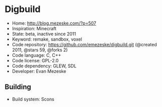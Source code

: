 # Digbuild

- Home: http://blog.mezeske.com/?p=507
- Inspiration: Minecraft
- State: beta, inactive since 2011
- Keyword: remake, sandbox, voxel
- Code repository: https://github.com/emezeske/digbuild.git (@created 2011, @stars 59, @forks 2)
- Code language: C, C++
- Code license: GPL-2.0
- Code dependency: GLEW, SDL
- Developer: Evan Mezeske

## Building

- Build system: Scons
